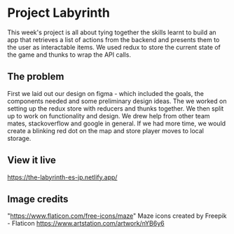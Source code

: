 # Project Labyrinth

This week's project is all about tying together the skills learnt to build an app that retrieves a list of actions from the backend and presents them to the user as interactable items.
We used redux to store the current state of the game and thunks to wrap the API calls.

## The problem

First we laid out our design on figma - which included the goals,  the components needed and some preliminary design ideas. The we worked on setting up the redux store with reducers and thunks together. We then split up to work on functionality and design. We drew help from other team mates, stackoverflow and google in general. If we had more time, we would create a blinking red dot on the map and store player moves to local storage.

## View it live
https://the-labyrinth-es-jp.netlify.app/


## Image credits
"https://www.flaticon.com/free-icons/maze" Maze icons created by Freepik - Flaticon
https://www.artstation.com/artwork/nYB6y6